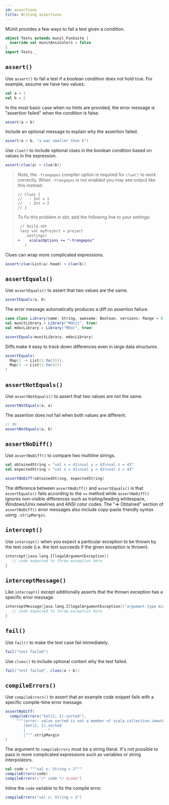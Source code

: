 ```yaml
---
id: assertions
title: Writing assertions
---
```


MUnit provides a few ways to fail a test given a condition.

```scala mdoc:invisible
object Tests extends munit.FunSuite {
  override val munitAnsiColors = false
}
import Tests._
```

## `assert()`

Use `assert()` to fail a test if a boolean condition does not hold true. For
example, assume we have two values:

```scala mdoc
val a = 1
val b = 2
```

In the most basic case when no hints are provided, the error message is
"assertion failed" when the condition is false.

```scala mdoc:crash
assert(a > b)
```

Include an optional message to explain why the assertion failed.

```scala mdoc:crash
assert(a > b, "a was smaller than b")
```

Use `clue()` to include optional clues in the boolean condition based on values
in the expression.

```scala mdoc:crash
assert(clue(a) > clue(b))
```

> Note, the `-Yrangepos` compiler option is required for `clue()` to work
> correctly. When `-Yrangepos` is not enabled you may see output like this
> instead:
>
> ```
> // Clues {
> //   : Int = 1
> //   : Int = 2
> // }
> ```
>
> To fix this problem in sbt, add the following line to your settings:
>
> ```diff
>  // build.sbt
>  lazy val myProject = project
>    .settings(
> +    scalacOptions += "-Yrangepos"
>    )
> ```

Clues can wrap more complicated expressions.

```scala mdoc:crash
assert(clue(List(a).head) > clue(b))
```

## `assertEquals()`

Use `assertEquals()` to assert that two values are the same.

```scala mdoc:crash
assertEquals(a, b)
```

The error message automatically produces a diff on assertion failure.

```scala mdoc
case class Library(name: String, awesome: Boolean, versions: Range = 0.to(1))
val munitLibrary = Library("MUnit", true)
val mdocLibrary = Library("MDoc", true)
```

```scala mdoc:crash
assertEquals(munitLibrary, mdocLibrary)
```

Diffs make it easy to track down differences even in large data structures.

```scala mdoc:crash
assertEquals(
  Map(1 -> List(1.to(3))),
  Map(1 -> List(1.to(4)))
)
```

## `assertNotEquals()`

Use `assertNotEquals()` to assert that two values are not the same.

```scala mdoc:crash
assertNotEquals(a, a)
```

The assertion does not fail when both values are different.

```scala mdoc
// OK
assertNotEquals(a, b)
```

## `assertNoDiff()`

Use `assertNoDiff()` to compare two multiline strings.

```scala mdoc
val obtainedString = "val x = 41\nval y = 43\nval z = 43"
val expectedString = "val x = 41\nval y = 42\nval z = 43"
```

```scala mdoc:crash
assertNoDiff(obtainedString, expectedString)
```

The difference between `assertNoDiff()` and `assertEquals()` is that
`assertEquals()` fails according to the `==` method while `assertNoDiff()`
ignores non-visible differences such as trailing/leading whitespace,
Windows/Unix newlines and ANSI color codes. The "=> Obtained" section of
`assertNoDiff()` error messages also include copy-paste friendly syntax using
`.stripMargin`.

## `intercept()`

Use `intercept()` when you expect a particular exception to be thrown by the
test code (i.e. the test succeeds if the given exception is thrown).

```scala mdoc:crash
intercept[java.lang.IllegalArgumentException]{
   // code expected to throw exception here
}
```

## `interceptMessage()`

Like `intercept()` except additionally asserts that the thrown exception has a
specific error message.

```scala mdoc:crash
interceptMessage[java.lang.IllegalArgumentException]("argument type mismatch"){
   // code expected to throw exception here
}
```

## `fail()`

Use `fail()` to make the test case fail immediately.

```scala mdoc:crash
fail("test failed")
```

Use `clues()` to include optional context why the test failed.

```scala mdoc:crash
fail("test failed", clues(a + b))
```

## `compileErrors()`

Use `compileErrors()` to assert that an example code snippet fails with a
specific compile-time error message.

```scala mdoc
assertNoDiff(
  compileErrors("Set(2, 1).sorted"),
     """|error: value sorted is not a member of scala.collection.immutable.Set[Int]
        |Set(2, 1).sorted
        |          ^
        |""".stripMargin
)
```

The argument to `compileErrors` must be a string literal. It's not possible to
pass in more complicated expressions such as variables or string interpolators.

```scala mdoc:fail
val code = """val x: String = 2"""
compileErrors(code)
compileErrors(s"/* code */ $code")
```

Inline the `code` variable to fix the compile error.

```scala mdoc
compileErrors("val x: String = 2")
```
